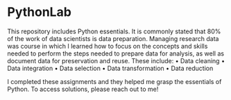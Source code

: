# PythonLab
This repository includes Python essentials. 
It is commonly stated that 80% of the work of data scientists is data preparation. Managing research data was course in which I learned how to focus on the
concepts and skills needed to perform the steps needed to prepare data for analysis, as well as document data
for preservation and reuse. These include:
• Data cleaning
• Data integration
• Data selection
• Data transformation
• Data reduction

I completed these assignments and they helped me grasp the essentials of Python. To access solutions, please reach out to me!

